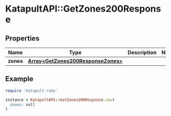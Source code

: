 # KatapultAPI::GetZones200Response

## Properties

| Name | Type | Description | Notes |
| ---- | ---- | ----------- | ----- |
| **zones** | [**Array&lt;GetZones200ResponseZones&gt;**](GetZones200ResponseZones.md) |  |  |

## Example

```ruby
require 'katapult-ruby'

instance = KatapultAPI::GetZones200Response.new(
  zones: null
)
```

